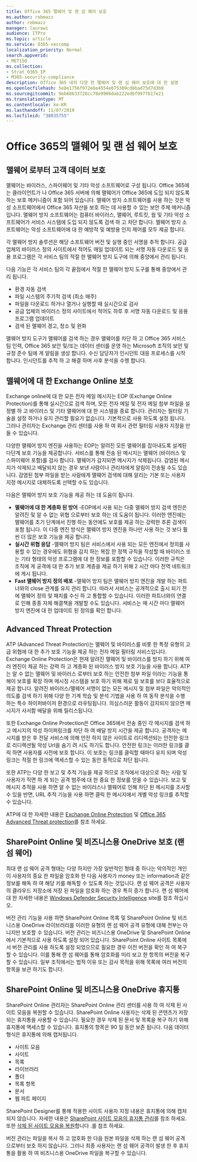 ```yaml
---
title: Office 365 맬웨어 및 랜 섬 웨어 보호
ms.author: robmazz
author: robmazz
manager: laurawi
audience: ITPro
ms.topic: article
ms.service: O365-seccomp
localization_priority: Normal
search.appverid:
- MET150
ms.collection:
- Strat_O365_IP
- M365-security-compliance
description: Office 365 내의 다양 한 맬웨어 및 랜 섬 웨어 보호에 대 한 설명
ms.openlocfilehash: 5e8e1756f972e6e4554e075309cd6bad75d7d3b0
ms.sourcegitcommit: 9eb68633728cc78e9906dab222edbf9977b17e21
ms.translationtype: MT
ms.contentlocale: ko-KR
ms.lasthandoff: 11/07/2019
ms.locfileid: "38035755"
---
```

# <a name="malware-and-ransomware-protection-in-office-365"></a>Office 365의 맬웨어 및 랜 섬 웨어 보호

## <a name="protecting-customer-data-from-malware"></a>맬웨어 로부터 고객 데이터 보호

맬웨어는 바이러스, 스파이웨어 및 기타 악성 소프트웨어로 구성 됩니다. Office 365에는 클라이언트가 나 Office 365 서버에 의해 맬웨어가 Office 365에 도입 되지 않도록 하는 보호 메커니즘이 포함 되어 있습니다. 맬웨어 방지 소프트웨어를 사용 하는 것은 악성 소프트웨어에서 Office 365 자산을 보호 하는 데 사용할 수 있는 보안 주체 메커니즘입니다. 맬웨어 방지 소프트웨어는 컴퓨터 바이러스, 맬웨어, 루트킷, 웜 및 기타 악성 소프트웨어가 서비스 시스템에 도입 되지 않도록 검색 하 고 차단 합니다. 맬웨어 방지 소프트웨어는 악성 소프트웨어에 대 한 예방적 및 예방용 인지 제어를 모두 제공 합니다.

각 맬웨어 방지 솔루션은 해당 소프트웨어 버전 및 실행 중인 서명을 추적 합니다. 공급 업체의 바이러스 정의 사이트에서 적어도 매일 업데이트 되는 서명 자동 다운로드 및 응용 프로그램은 각 서비스 팀의 적절 한 맬웨어 방지 도구에 의해 중앙에서 관리 됩니다.

다음 기능은 각 서비스 팀의 각 끝점에서 적절 한 맬웨어 방지 도구를 통해 중앙에서 관리 됩니다.

- 환경 자동 검색
- 파일 시스템의 주기적 검색 (최소 매주) 
- 파일을 다운로드 하거나 열거나 실행할 때 실시간으로 검사 
- 공급 업체의 바이러스 정의 사이트에서 적어도 하루 후 서명 자동 다운로드 및 응용 프로그램 업데이트
- 검색 된 맬웨어 경고, 청소 및 완화

맬웨어 방지 도구가 맬웨어를 검색 하는 경우 맬웨어를 차단 하 고 Office 365 서비스 팀 인력, Office 365 보안 및/또는 데이터 센터를 운영 하는 Microsoft 조직의 보안 및 규정 준수 팀에 게 알림을 생성 합니다. 수신 담당자가 인시던트 대응 프로세스를 시작 합니다. 인시던트를 추적 하 고 해결 하며 사후 분석을 수행 합니다. 

## <a name="exchange-online-protection-against-malware"></a>맬웨어에 대 한 Exchange Online 보호

Exchange online에 대 한 모든 전자 메일 메시지는 EOP (Exchange Online Protection)를 통해 실시간으로 검색 하며, 모든 전자 메일 및 전자 메일 첨부 파일을 설정별 하 고 바이러스 및 기타 맬웨어에 대 한 시스템을 종료 합니다. 관리자는 필터링 기술을 설정 하거나 유지 관리할 필요가 없습니다. 기본적으로 사용 하도록 설정 됩니다. 그러나 관리자는 Exchange 관리 센터를 사용 하 여 회사 관련 필터링 사용자 지정을 만들 수 있습니다.

다양한 맬웨어 방지 엔진을 사용하는 EOP는 알려진 모든 맬웨어를 잡아내도록 설계된 다단계 보호 기능을 제공합니다. 서비스를 통해 전송 된 메시지는 맬웨어 (바이러스 및 스파이웨어 포함)를 검사 합니다. 맬웨어가 감지되면 메시지가 삭제됩니다. 감염된 메시지가 삭제되고 배달되지 않는 경우 보낸 사람이나 관리자에게 알림이 전송될 수도 있습니다. 감염된 첨부 파일을 받는 사람에게 맬웨어 검색에 대해 알리는 기본 또는 사용자 지정 메시지로 대체하도록 선택할 수도 있습니다.

다음은 맬웨어 방지 보호 기능을 제공 하는 데 도움이 됩니다.

- **맬웨어에 대 한 계층화 된 방어** -EOP에서 사용 되는 다중 맬웨어 방지 검색 엔진은 알려진 및 알 수 없는 위협 으로부터 보호 하는 데 도움이 됩니다. 이러한 엔진에는 맬웨어를 초기 단계에서 진행 하는 동안에도 보호를 제공 하는 강력한 추론 검색이 포함 됩니다. 이 다중 엔진 방식은 맬웨어 방지 엔진을 하나만 사용 하는 것 보다 훨씬 더 많은 보호 기능을 제공 합니다.
- **실시간 위협 응답** -맬웨어 방지 팀은 서비스에서 사용 되는 모든 엔진에서 정의를 사용할 수 있는 경우에도 위협을 감지 하는 복잡 한 정책 규칙을 작성할 때 바이러스 또는 기타 형태의 악성 프로그램에 대 한 정보를 포함할 수 있습니다. 이러한 규칙은 조직에 게 공격에 대 한 추가 보호 계층을 제공 하기 위해 2 시간 마다 전역 네트워크에 게시 됩니다.
- **Fast 맬웨어 방지 정의 배포** -맬웨어 방지 팀은 맬웨어 방지 엔진을 개발 하는 파트너와의 close 관계를 유지 관리 합니다. 따라서 서비스는 공개적으로 출시 되기 전에 맬웨어 정의 및 패치를 수신 하 고 통합할 수 있습니다. 이러한 파트너와의 연결로 인해 종종 자체 해결책을 개발할 수도 있습니다. 서비스는 매 시간 마다 맬웨어 방지 엔진에 대 한 업데이트 된 정의를 확인 합니다.

## <a name="advanced-threat-protection"></a>Advanced Threat Protection

ATP (Advanced Threat Protection)는 맬웨어 및 바이러스를 비롯 한 특정 유형의 고급 위협에 대 한 추가 보호 기능을 제공 하는 전자 메일 필터링 서비스입니다. Exchange Online Protection은 현재 알려진 맬웨어 및 바이러스를 방지 하기 위해 여러 엔진이 제공 하는 강력 하 고 계층화 된 바이러스 방지 보호 기능을 사용 합니다. ATP는 알 수 없는 맬웨어 및 바이러스 로부터 보호 하는 안전한 첨부 파일 이라는 기능을 통해이 보호를 확장 하며 메시징 시스템을 보호 하기 위해 제로 일 보호를 보다 효율적으로 제공 합니다. 알려진 바이러스/맬웨어 서명이 없는 모든 메시지 및 첨부 파일은 악의적인 의도를 검색 하기 위해 다양 한 기계 학습 및 분석 기법을 사용 하 여 동작 분석을 수행 하는 특수 하이퍼바이저 환경으로 라우팅됩니다. 의심스러운 활동이 감지되지 않으면 메시지가 사서함 배달을 위해 릴리스됩니다.

또한 Exchange Online Protection은 Office 365에서 전송 중인 각 메시지를 검색 하 고 메시지의 악성 하이퍼링크를 차단 하 여 배달 방지 시간을 제공 합니다. 공격자는 메시지를 받은 후 전달 서비스에 의해 안전 하지 않은 사이트로 리디렉션되는 안전한 링크로 리디렉션될 악성 Url을 숨기 려 시도 하기도 합니다. 안전한 링크는 이러한 링크를 클릭 하면 사용자를 사전에 보호 합니다. 이 보호는 링크를 클릭할 때마다 유지 되며 악성 링크는 적절 한 링크에 액세스할 수 있는 동안 동적으로 차단 됩니다.

또한 ATP는 다양 한 보고 및 추적 기능을 제공 하므로 조직에서 대상으로 하는 사람 및 사용자가 직면 하 게 되는 공격 범주에 대 한 중요 한 정보를 얻을 수 있습니다. 보고 및 메시지 추적을 사용 하면 알 수 없는 바이러스나 맬웨어로 인해 차단 된 메시지를 조사할 수 있을 반면, URL 추적 기능을 사용 하면 클릭 한 메시지에서 개별 악성 링크를 추적할 수 있습니다. 

ATP에 대 한 자세한 내용은 [Exchange Online Protection](https://docs.microsoft.com/Office365/SecurityCompliance/eop/exchange-online-protection-overview) 및 [Office 365 Advanced Threat protection](https://docs.microsoft.com/microsoft-365/security/office-365-security/office-365-atp)를 참조 하세요.

## <a name="sharepoint-online-and-onedrive-for-business-protection-against-ransomware"></a>SharePoint Online 및 비즈니스용 OneDrive 보호 (랜 섬 웨어)

최대 랜 섬 웨어 공격 형태는 다양 하지만 가장 일반적인 형태 중 하나는 악의적인 개인이 사용자의 중요 한 파일을 암호화 한 다음 사용자가 money 또는 information과 같은 정보를 해독 하 여 해당 키를 해독할 수 있도록 하는 것입니다. 랜 섬 웨어 공격은 사용자의 클라우드 저장소에 저장 된 파일을 암호화 하는 경우 특히 증가 합니다. 랜 섬 웨어에 대 한 자세한 내용은 [Windows Defender Security Intelligence](https://www.microsoft.com/wdsi) site를 참조 하십시오.

버전 관리 기능을 사용 하면 SharePoint Online 목록 및 SharePoint Online 및 비즈니스용 OneDrive 라이브러리를 이러한 유형의 랜 섬 웨어 공격 유형에 대해 전부는 아니지만 보호할 수 있습니다. 버전 관리는 비즈니스용 OneDrive 및 SharePoint Online에서 기본적으로 사용 하도록 설정 되어 있습니다. SharePoint Online 사이트 목록에서 버전 관리를 사용 하도록 설정 되었으므로 필요한 경우 이전 버전을 확인 하 여 복구할 수 있습니다. 이를 통해 랜 섬 웨어를 통해 암호화를 미리 보고 한 항목의 버전을 복구할 수 있습니다. 일부 조직에서는 법적 이유 또는 감사 목적을 위해 목록에 여러 버전의 항목을 보관 하기도 합니다.

## <a name="sharepoint-online-and-onedrive-for-business-recycle-bins"></a>SharePoint Online 및 비즈니스용 OneDrive 휴지통

SharePoint Online 관리자는 SharePoint Online 관리 센터를 사용 하 여 삭제 된 사이트 모음을 복원할 수 있습니다. SharePoint Online 사용자는 삭제 된 콘텐츠가 저장 되는 휴지통을 사용할 수 있습니다. 필요한 경우 삭제 된 문서 및 목록을 복구 하기 위해 휴지통에 액세스할 수 있습니다. 휴지통의 항목은 90 일 동안 보존 됩니다. 다음 데이터 형식은 휴지통에 의해 캡처됩니다.

- 사이트 모음
- 사이트
- 목록
- 라이브러리
- 폴더
- 목록 항목
- 문서
- 웹 파트 페이지

SharePoint Designer를 통해 적용한 사이트 사용자 지정 내용은 휴지통에 의해 캡처되지 않습니다. 자세한 내용은 [SharePoint 사이트 모음의 휴지통 관리](https://support.office.com/article/restore-deleted-items-from-the-site-collection-recycle-bin-5fa924ee-16d7-487b-9a0a-021b9062d14b?ui=en-US&rs=en-US&ad=US)를 참조 하세요. 또한 [삭제 된 사이트 모음을 복원](https://docs.microsoft.com/sharepoint/restore-deleted-site-collection?redirectSourcePath=%252fen-us%252farticle%252frestore-a-deleted-site-collection-91c18651-c017-47d1-9c27-3a22f325d6f1)합니다 .를 참조 하세요.

버전 관리는 파일을 복사 하 고 암호화 한 다음 원본 파일을 삭제 하는 랜 섬 웨어 공격 으로부터 보호 하지 않습니다. 그러나 최종 사용자는 랜 섬 웨어 공격이 발생 한 후 휴지통을 활용 하 여 비즈니스용 OneDrive 파일을 복구할 수 있습니다.
